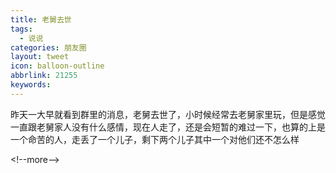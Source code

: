 ```yaml
---
title: 老舅去世
tags:
  - 说说
categories: 朋友圈
layout: tweet
icon: balloon-outline
abbrlink: 21255
keywords:
---
```


昨天一大早就看到群里的消息，老舅去世了，小时候经常去老舅家里玩，但是感觉一直跟老舅家人没有什么感情，现在人走了，还是会短暂的难过一下，也算的上是一个命苦的人，走丢了一个儿子，剩下两个儿子其中一个对他们还不怎么样

\<!--more--\>